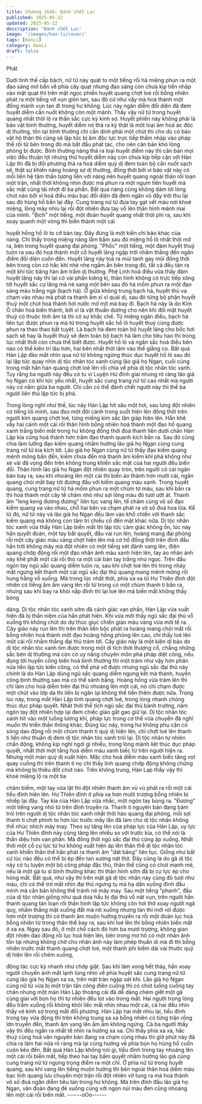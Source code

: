 ```yaml
---
title: Chương 1646: Đánh chết Lục
published: 2025-05-22
updated: 2025-05-22
description: 'Đánh chết Lục'
image: '/images/han-li/cover/'
tags: [HanLi]
category: HanLi
draft: false
---
```


Phát

Dưới tình thế cấp bách, nữ tử này quát to một tiếng rồi há miệng
phun ra một đạo sáng mờ bắn về phía cây quạt nhưng đạo sáng
còn chưa kịp tiến nhập vào mặt quạt thì trên mặt ngọc phiến
huyết quang chợt loé rồi bỗng nhiên phát ra một tiếng vỡ vụn giòn
tan, sau đó cứ như vậy mà hoá thành một đống mảnh vụn tan đi
trong hư không.
Lúc này ngân diễm đối diện đã đem huyết diễm cắn nuốt không
còn một mảnh. Thấy vậy nữ tử trong huyết quang nhất thời lộ ra
thần sắc cực kỳ kinh sợ. Huyết phiến này không phải là bảo vật
bình thường, huyết diễm nó thả ra kỳ thật là môt loại âm hoả ác
độc dị thường, tồn tại bình thường chỉ cần dính phải một chút thì
cho dù có bảo vật hộ thân thì cũng sẽ lập tức bị âm độc lực trực
tiếp thấm nhập vào pháp thể rồi từ bên trong đó mà bắt đầu phát
tác, cho nên căn bản khó lòng phòng bị được.
Bình thường nàng thả ra loại huyết diễm này thì căn bản mọi việc
đều thuận lợi nhưng thứ huyết diễm này còn chưa kịp tiếp cận với
Hàn Lập thì đã bị đối phương thả ra hoả diễm quỷ dị đem toàn bộ
cắn nuốt sạch sẽ, thật sự khiến nàng hoảng sợ dị thường, đồng
thời bởi vì bảo vật này có mối liên hệ tâm thần tương liên với
nàng nên huyết quang ngoài thân rối loạn một trận, nhất thời
không nhịn được mà phun ra một ngụm tiên huyết mà sắc mặt
cũng tái nhợt đi ba phần.
Bất quá nàng cũng không dám lơi lỏng chút nào bởi vì hoả điểu
màu bạc đối diện đã đem ngân vũ đầy trời thu lại sau đó hùng hổ
bắn lại đây. Cung trang nử tử đưa tay gạt vết máu nơi khoé
miệng, lông mày nhíu lại rồi đột nhiên đưa tay vỗ lên thân hình
mảnh mai của mỉnh. "Bịch" một tiếng, một đoàn huyết quang nhất
thời phi ra, sau khi xoay quanh một vòng thì biến thành một cái

huyết hồng hồ lô to cỡ bàn tay. Đây đúng là một kiến chí bảo khác
của nàng.
Chỉ thấy trong miệng nàng lầm bầm sau đó miệng hồ lô nhất thời
mở ra, bên trong huyết quang đại phóng. "Phốc" một tiếng, một
đám huyết thuỷ tuôn ra sau đó hoá thành một cỗ huyết lãng ngập
trời nhắm thẳng đến ngân điểm đối diện cuốn đến. Huyết lãng này
toả ra mùi tanh gay mũi đồng thời bên trong còn có hắc khí nhè
nhẹ ngầm ẩn bên trong đó, tất cả đều tản ra một khí tức băng hàn
âm trầm dị thường.
Phệ Linh hoả điểu vừa thấy đám huyết lãng này thì lại có vài phần
kiêng kị, thân hình không có trực tiếp xông tới huyết sắc cự lãng
mà né sang một bên sau đó há mồm phun ra một đạo sáng màu
trắng ngà (bạch hà).
Ở giữa không trung bạch hà, huyết thủ va chạm vào nhau mà
phát ra thanh âm xì xì quái dị, sau đó từng bộ phận huyết thuỷ
một chút hoá thành hơi nước mờ mịt mà bay đi. Bạch hà này là
do Kim Ô chân hoả biến thành, bởi vì là vật thuần dương cho nên
khi đối mặt huyết thuỷ có thuộc tính âm tà thì có sự khắc chế. Từ
miệng ngân điểu, bạch hà liên tục được phun ra mà từ trong
huyết sắc hồ lô huyết thuỷ cũng được phun ra thao thao bất tuyệt.
Là bạch hà đem toàn bộ huyết lãng cho bốc hơi sạch sẽ hay là
huyết thuỷ sẽ đem toàn bộ bạch hà làm cho tiêu hao thì trong lúc
nhất thời còn chưa thể biết được. Huyết hồ lô và ngân sắc hoả
điểu bên nào có thể kiên trì lâu hơn, hai bên nhất thời lâm vào thế
giằng co.
Bất quá Hàn Lập đảo mắt nhìn qua nữ tử không ngừng thúc dục
huyết hồ lô sau đó lại lập tức quay nhìn dị tộc nhân tóc xanh cùng
lão giả họ Ngạn, cuối cùng trong mắt hắn hàn quang chợt loé lên
rồi chĩa về phía dị tộc nhân tóc xanh.
Tuy rằng ba người này đều có tu vi Luyện Hư đỉnh giai nhưng rõ
ràng lão giả họ Ngạn có khí tức yếu nhất, huyết sắc cung trang
nữ tử cao nhất mà người này có nằm giữa ba người. Chỉ cần có
thể đánh chết người này thì thế ba người liên thủ lập tức bị phá.

Trong lòng nghĩ như thế, lúc này Hàn Lập hít sâu một hơi, sau
lưng đột nhiên có tiếng lôi minh, sau đso một đôi cánh trong suốt
hiện lên đồng thời trên người kim quang chợt loé, từng miếng kim
sắc lân giáp hiện lên. Hắn khẽ vẫy hai cánh một cái rồi thân hình
bỗng nhiên hoá thành một đạo hồ quang xanh trắng biến mất
trong hư không đồng thời đoá thanh liên dưới chân Hàn Lập kia
cũng hoá thành hơn trăm đạo thanh quanh kích bắn ra. Sau đó
cũng chia làm lưỡng đạo kiếm quang nhằm hướng lão giả họ
Ngạn cùng cung trang nữ tử kia kích tới.
Lão giả họ Ngạn cùng nữ tử thấy đạo kiếm quang mênh mông
bắn đến, kiếm chưa đến mà thanh âm kiếm khí phá không như xé
vải đã vọng đến trên không trung khiến sắc mặt của hai người
đều biến đổi. Thân hình lão giả họ Ngạn đột nhiên quay tròn, trên
người có cái ngân bàn bay ra, sau khi nhoáng lên một cái thì biến
ảo thành hơn mười cái, ngân quang chói mắt bay tới đương đầu
với kiếm quang màu xanh.
Trong huyết quang, cung trang nữ tử há mồm phun ra một chùm
tơ máu, sau khi bắn ra thì hoá thành một cây tế châm nhỏ như sợi
lông màu đỏ tươi ướt át. Thanh âm "leng keng đương đương" liên
tục vang lên, tế châm cùng vô số đạo kiếm quang va vào nhau,
chỗ hai bên va chạm phát ra vô số đoá hoa lửa. Kể từ đó, nữ tử
này và lão giả họ Ngạn đều lâm vào khổ chiến với thanh sắc kiếm
quang mà không còn tâm trí chiếu cố đến mặt khác nữa.
Dị tộc nhân tóc xanh vừa thấy Hàn Lập biến mất thì lập tức cảm
giác không ổn, lúc này hắn quyết đoán, một tay bắt quyết, đầu vai
run lên, hoàng mang đại phóng rồi một cây giáo màu vàng chợt
hiện lên mà cơ hồ đồng thời trên đỉnh đầu hắn trời không mây mà
đột nhiên có một tiếng sét đánh vang lên, điện quang chớp động
rồi một đạo nhân ảnh màu xanh hiện lên, tay áo nhân ảnh này
khẽ phất một cái rồi thò ra một cái bàn tay trắng như ngọc.
Trên đầu ngón tay ngũ sắc quang diễm tuôn ra, sau khi chợt loé
lên thì trong nháy mắt ngưng kết thành một cái ngũ sắc đại thủ
quang mang mênh mông rồi hung hằng vỗ xuống. Mà trong lúc
nhất thời, phía xa xa tử Hư Thiên đỉnh đột nhiên có tiếng ầm ầm
vang lên rồi từ trong có một chùm thanh ti bắn ra, nhưng sau khi
bay ra khỏi nắp đỉnh thì lại loé lên mà biến mất không thấy bóng

dáng.
Dị tộc nhân tóc xanh sớm đã cảnh giác vạn phần, Hàn Lập vừa
xuất hiện đã bị thần niệm của hắn phát hiện. Khi vừa mới thấy
ngũ sắc đại thủ vỗ xuống thì không chút do dự thúc giục chiến
giáo màu vàng vừa mới tế ra. Cây giáo này run lên thì trên thân
liền bộc phát ra hoàng mang chói mắt rồi bỗng nhiên hoá thành
một đạo hoàng hồng phóng lên cao, chỉ thấy loé lên một cái rồi
nhằm thẳng đại thủ trảm tới.
Cây giáo này là một kiện dị bảo do dị tộc nhân tóc xanh tìm được
trong một di tích thời thượng cổ, chẳng những sắc bén dị thường
mà còn có uy năng chuyên môn phá pháp diệt công, nếu đụng tới
huyền công biến hoá bình thường thì một trảm như vậy hơn phân
nửa liền lập tức kiến công, có thể phá vỡ được nhưng ngũ sắc
đại thủ này chính là do Hàn Lập dùng ngũ sắc quang diễm ngưng
kết mà thành, huyền công bình thường sao mà có thể sánh bằng.
Hoàng hồng vừa trảm lên thì chỉ làm cho hoả diễm trên đại thủ
nhoáng lên một cái, nó chỉ chạm được một chút vào lớp da thì liền
bị ngăn lại không thể tiến thêm được nữa. Trong lúc này, trong
mắt Hàn Lập tinh quang chợt loé, trong lòng nhanh chóng thúc
dục pháp quyết. Nhất thời thể tích ngũ sắc đại thủ bành trướng,
năm ngón tay đột nhiên hợp lại đem chiếc giáo gắt gao giữ lại.
Dị tộc nhân tóc xanh hít vào một luồng lương khí, pháp lực trong
cơ thể vừa chuyển đã nghĩ muốn thi triển thần thông khác. Đúng
lúc này, trong hư không phụ cận có sóng dao động rồi một chùm
thanh ti quỷ dị hiện lên, chỉ chợt loé lên thanh ti liền như thuấn dị
đem dị tộc nhân tóc xanh trói lại.
Dị tộc nhân tự nhiên chấn động, không kịp nghĩ ngợi gì nhiều,
trong lòng mãnh liệt thúc dục pháp quyết, nhất thời một tầng hoả
diễm màu xanh biếc từ trên người hiện ra.
Nhưng một màn quỷ dị xuất hiện. Mặc cho hoả diễm màu xanh
biếc tăng vọt quay cuồng thì trên thanh ti nọ chỉ thấy linh quang
chớp động không chừng mà không bị thiêu đốt chút nào.
Trên không trung, Hàn Lạp thấy vậy thì khoé miệng lộ ra một tia

châm biếm, một tay vừa lật thì đột nhiên thanh âm vù vù phát ra
rồi một cái tiểu đỉnh hiện lên. Hư Thiên đỉnh ở phía xa hơn mười
trượng bỗng nhiên bị nhiếp lại đây. Tay kia của Hàn Lập vừa
nhấc, một ngón tay búng ra.
"Đương" một tiếng vang nhỏ từ trên đỉnh truyền ra. Thanh ti
nguyên bản đang bám trói trên người dị tộc nhân tóc xanh nhất
thời hào quang đại phóng, mỗi sợi thanh ti chợt phình to hơn lúc
trước mấy lần đã làm cho dị tộc nhân không thể nhúc nhích mảy
may.
Theo sự tăng lên của pháp lực của Hàn Lập, uy lực của Hư Thiên
đỉnh này cũng tăng lên nhiều so với trước kia, có thể nói là thần
diệu hơn van phần. Mà đồng thời ngũ sắc đại thủ cũng ập xuống.
Nhất thời một cỗ cự lực từ hư không xuất hiện áp lên thân thể dị
tộc nhân tóc xanh khiến thân thể hắn phát ra thanh âm "dát băng"
liên tục. Giống như bất cứ lúc nào đều có thể bị ép đến tan xương
nát thịt.
Đây cũng là do gã dị tộc này có tu luyện một bộ công pháp đặc
thù, thân thể cũng có chút mạnh mẽ, nếu là một gã tu sĩ bình
thường khác thì thân hình sớm đã bị cự lực ép cho hỏng mất. Bất
quá, như vậy thì trên mặt gã dị tộc nhân này cũng đỏ tươi như
máu, chỉ có thể trơ mắt nhìn đại thủ ngưng tụ mà hạ dần xuống
đỉnh đầu mình mà căn bản không thể tránh né mảy may.
Sau một tiếng "phanh", đầu của dị tộc nhân giống như quả dưa
hấu bị đại thủ vỗ nát vụn, trên người hắn thanh quang tán loạn rồi
thân hình lập tức không còn hơi thở xoay người ngã quỵ, nhắm
thẳng mặt xuống đất mà rơi xuống nhưng tàn thi mới rơi được
hơn một trượng thì có thanh âm muộn hưởng truyền ra rồi một
đoàn lục hoả bỗng nhiên từ trong thân thể bay ra, sau khi loé lên
thì bỗng nhiên biến mất ở xa xa.
Ngay sau đó, ở một chỗ cách đó hơn ba mươi trượng, không gian
đột nhiên dao động rồi lục hoả hiện lên, bên trong mơ hồ có một
nhân ảnh tồn tại nhưng không chờ cho nhân ảnh này làm phép
thuấn di mà đi thì bỗng nhiên trước mắt thanh quang chợt loé,
một thanh phi kiếm dài vài thước quỷ dị hiện lên rồi chém xuống,

động tác cực kỳ nhanh như chớp giật.
Sau khi làm xong hết thảy, hắn xoay người chuyển ánh mắt lạnh
lùng nhìn về phía huyết sắc cung trang nử tử cùng lão giả họ
Ngạn xa xa, trên mặt tràn ngập sát khí. Lão giả họ Ngạn cùng nữ
tử vừa bị một trận tấn công điên cuồng thì có chút luống cuống
tay chân nhưng một màn Hàn Lập thoáng cái đã dễ dàng chém
giết một gã cùng giai với bọn họ thì tự nhiên đều lọt vào trong
mắt.
Hai người trong lòng đều trầm xuống rồi không khỏi liếc mắt nhìn
nhau một cái, cả hai đều nhìn thấy vẻ kinh sợ trong mắt đối
phương. Hàn Lập hai mắt nhíu lại, tiểu đỉnh trong tay vừa động thì
trên không trung xa xa bỗng nhiên có từng trận rống lớn truyền
đến, thanh âm vang lên ầm ầm không ngừng. Cả ba người thấy
vậy thì đều ngẩn ra nhất tế nhìn ra hướng xa xa.
Chỉ thấy phía xa xa, hắc thuỷ cùng hoả vân nguyên bản đang va
chạm cùng nhau thì giờ phút này đã chia ra làm hai nửa rõ ràng
mà lại cùng hướng về phía bọn họ hùng hổ cuồn cuộn kéo đến.
Bất quá Hàn Lập khống nói gì, tiểu đỉnh trong tay nhoáng lên một
cái rồi biến mất, tiếp theo hai tay bấm quyết nhằm hướng lão giả
cùng cung trang nữ tử ngưng trọng điểm ra một chỉ.
Ở phía nữ tử trong huyết quang, sau khi vang lên tiếng muộn
hưởng thì bên ngoài thân hoả diễm màu bạc linh quang lưu
chuyển một trận rồi đột nhiên vỡ tung ra mà hoá thành vô số đoá
ngân diễm tiêu tán trong hư không. Mà trên đỉnh đầu lão giả họ
Ngạn, vân đoàn đang đè xuống cùng với ngọn núi màu đen cũng
nhoáng lên một cái rồi biến mất.
------oOo------
